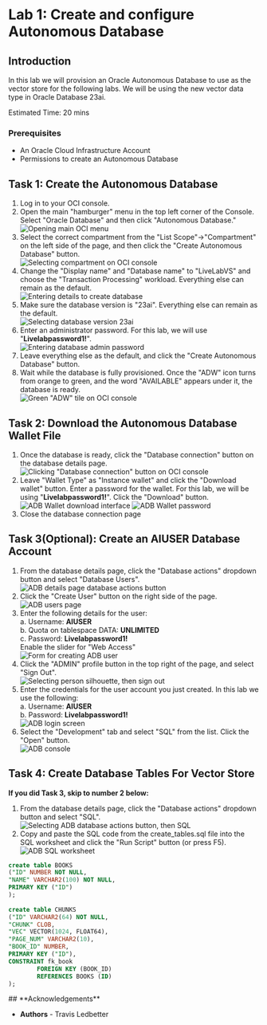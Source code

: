 # Lab 1: Create and configure Autonomous Database

## Introduction

In this lab we will provision an Oracle Autonomous Database to use as the vector store for the following labs. We will be using the new vector data type in Oracle Database 23ai.

Estimated Time: 20 mins

### Prerequisites

* An Oracle Cloud Infrastructure Account
* Permissions to create an Autonomous Database

## Task 1: Create the Autonomous Database

1. Log in to your OCI console.<br>
2. Open the main "hamburger" menu in the top left corner of the Console. Select "Oracle Database" and then click "Autonomous Database."<br>
![Opening main OCI menu](images/oci-main-menu.png)
3. Select the correct compartment from the "List Scope"→"Compartment" on the left side of the page, and then click the "Create Autonomous Database" button.<br>
![Selecting compartment on OCI console](images/oci-create-adb.png)
4. Change the "Display name" and "Database name" to "LiveLabVS" and choose the "Transaction Processing" workload. Everything else can remain as the default.<br>
![Entering details to create database](images/adb-create-form-name.png)
5. Make sure the database version is "23ai". Everything else can remain as the default.<br>
![Selecting database version 23ai](images/adb-create-form-version.png)
6. Enter an administrator password. For this lab, we will use "<b>Livelabpassword1!</b>".<br>
![Entering database admin password](images/adb-create-form-passwd.png)
7. Leave everything else as the default, and click the "Create Autonomous Database" button.<br>
8. Wait while the database is fully provisioned. Once the "ADW" icon turns from orange to green, and the word "AVAILABLE" appears under it, the database is ready.<br>
![Green "ADW" tile on OCI console](images/adb-lifecycle-tile-green.png)

## Task 2: Download the Autonomous Database Wallet File

1. Once the database is ready, click the "Database connection" button on the database details page.<br>
![Clicking "Database connection" button on OCI console](images/adb-connection-button.png)
2. Leave "Wallet Type" as "Instance wallet" and click the "Download wallet" button. Enter a password for the wallet. For this lab, we will be using "<b>Livelabpassword1!</b>". Click the "Download" button.<br>
![ADB Wallet download interface](images/adb-wallet-download.png)
![ADB Wallet password](images/adb-wallet-password.png)
3. Close the database connection page

## Task 3(Optional): Create an AIUSER Database Account

1. From the database details page, click the "Database actions" dropdown button and select "Database Users".<br>
![ADB details page database actions button](images/adb-actions-users.png)
2. Click the "Create User" button on the right side of the page.<br>
![ADB users page](images/adb-users-create-user.png)
3. Enter the following details for the user:<br>
a. Username: <b>AIUSER</b><br>
b. Quota on tablespace DATA: <b>UNLIMITED</b><br>
c. Password: <b>Livelabpassword1!</b><br>
Enable the slider for "Web Access"<br>
![Form for creating ADB user](images/adb-users-create-user-form.png)
4. Click the "ADMIN" profile button in the top right of the page, and select "Sign Out".<br>
![Selecting person silhouette, then sign out](images/adb-admin-signout.png)
5. Enter the credentials for the user account you just created. In this lab we use the following:<br>
a. Username: <b>AIUSER</b><br>
b. Password: <b>Livelabpassword1!</b><br>
![ADB login screen](images/adb-login-form.png)
6. Select the "Development" tab and select "SQL" from the list. Click the "Open" button.<br>
![ADB console](images/adb-dev-sql.png)

## Task 4: Create Database Tables For Vector Store   
**If you did Task 3, skip to number 2 below:**
1. From the database details page, click the "Database actions" dropdown button and select "SQL".<br>
![Selecting ADB database actions button, then SQL](images/adb-actions-sql.png)
2. Copy and paste the SQL code from the create_tables.sql file into the SQL worksheet and click the "Run Script" button (or press F5).<br>
![ADB SQL worksheet](images/adb-sql-worksheet.png)

<copy>

```sql
create table BOOKS
("ID" NUMBER NOT NULL,
"NAME" VARCHAR2(100) NOT NULL,
PRIMARY KEY ("ID") 
);
 
create table CHUNKS
("ID" VARCHAR2(64) NOT NULL,
"CHUNK" CLOB,
"VEC" VECTOR(1024, FLOAT64),
"PAGE_NUM" VARCHAR2(10),
"BOOK_ID" NUMBER,
PRIMARY KEY ("ID"),
CONSTRAINT fk_book
        FOREIGN KEY (BOOK_ID)
        REFERENCES BOOKS (ID)
);
```
</copy>
## **Acknowledgements**

* **Authors** - Travis Ledbetter

